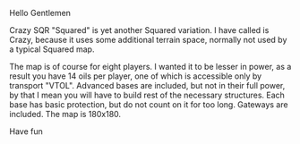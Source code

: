 Hello Gentlemen  

Crazy SQR "Squared" is yet another Squared variation. I have called is Crazy, because it uses some additional terrain space, normally not used by a typical Squared map.

The map is of course for eight players. I wanted it to be lesser in power, as a result you have 14 oils per player, one of which is accessible only by transport "VTOL". Advanced bases are included, but not in their full power, by that I mean you will have to build rest of the necessary structures. Each base has basic protection, but do not count on it for too long. Gateways are included. The map is 180x180.

Have fun  
